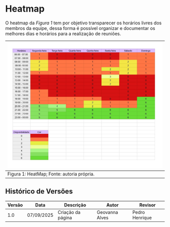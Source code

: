 # Heatmap

O heatmap da _Figura 1_ tem por objetivo transparecer os horários livres dos membros da equipe, dessa forma é possível organizar e documentar os melhores dias e horários para a realização de reuniões.

|![alt text](../img/Planilha%20sem%20título%20-%20Página1_page-0001.jpg) |
|---------------------------------------------------|
| Figura 1: HeatMap; Fonte: autoria própria.        |

## Histórico de Versões

| Versão | Data       | Descrição                   | Autor             | Revisor         |
|--------|------------|-----------------------------|-------------------|-----------------|
| 1.0    | 07/09/2025 | Criação da página           |  Geovanna Alves   | Pedro Henrique  |